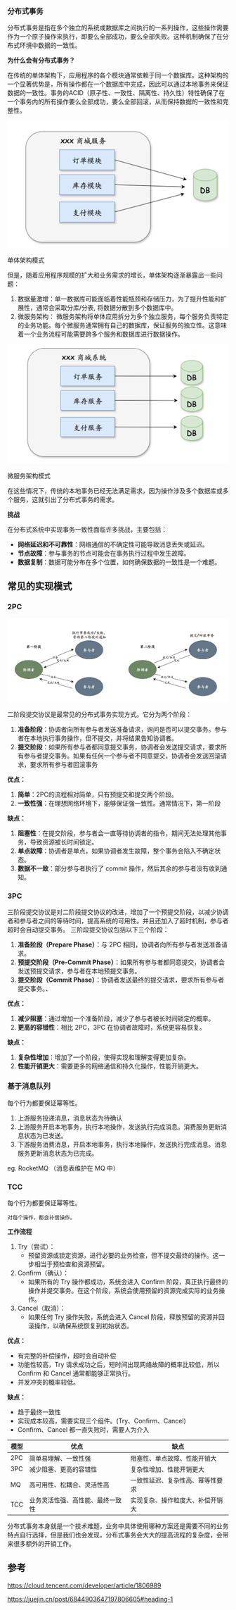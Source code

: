 ### **分布式事务**

分布式事务是指在多个独立的系统或数据库之间执行的一系列操作，这些操作需要作为一个原子操作来执行，即要么全部成功，要么全部失败。这种机制确保了在分布式环境中数据的一致性。

**为什么会有分布式事务？**

在传统的单体架构下，应用程序的各个模块通常依赖于同一个数据库。这种架构的一个显著优势是，所有操作都在一个数据库中完成，因此可以通过本地事务来保证数据的一致性。事务的ACID（原子性、一致性、隔离性、持久性）特性确保了在一个事务内的所有操作要么全部成功，要么全部回滚，从而保持数据的一致性和完整性。

<img src="./assets/image-20240706135754477.png" alt="单体架构模式" style="zoom: 50%;" />

单体架构模式

但是，随着应用程序规模的扩大和业务需求的增长，单体架构逐渐暴露出一些问题：

1. 数据量激增：单一数据库可能面临着性能瓶颈和存储压力，为了提升性能和扩展性，通常会采取分库/分表, 将数据分散到多个数据库中。
2. 微服务架构： 微服务架构将单体应用拆分为多个独立服务，每个服务负责特定的业务功能。每个微服务通常拥有自己的数据库，保证服务的独立性。这意味着一个业务流程可能需要跨多个服务和数据库进行数据操作。

<img src="./assets/image-20240706135936443.png" alt="image-20240706135936443" style="zoom:50%;" />

微服务架构模式

在这些情况下，传统的本地事务已经无法满足需求，因为操作涉及多个数据库或多个服务，这就引出了分布式事务的需求。

**挑战**

在分布式系统中实现事务一致性面临许多挑战，主要包括：

- **网络延迟和不可靠性**：网络通信的不确定性可能导致消息丢失或延迟。
- **节点故障**：参与事务的节点可能会在事务执行过程中发生故障。
- **数据复制**：数据可能分布在多个位置，如何确保数据的一致性是一个难题。

## 常见的实现模式

### **2PC**

![image-20240706140350784](assets/image-20240706140350784.png)

二阶段提交协议是最常见的分布式事务实现方式。它分为两个阶段：

1. **准备阶段**：协调者向所有参与者发送准备请求，询问是否可以提交事务。参与者在本地执行事务操作，但不提交，并将结果告知协调者。
2. **提交阶段**：如果所有参与者都同意提交事务，协调者会发送提交请求，要求所有参与者提交事务。如果有任何一个参与者不同意提交，协调者会发送回滚请求，要求所有参与者回滚事务

**优点：**

1. **简单**：2PC的流程相对简单，只有预提交和提交两个阶段。
2. **一致性强**：在理想网络环境下，能够保证强一致性。通常情况下，第一阶段

**缺点：**

1. **阻塞性**：在提交阶段，参与者会一直等待协调者的指令，期间无法处理其他事务，导致资源被长时间锁定。
2. **单点故障**：协调者是单点，如果协调者发生故障，整个事务会陷入不确定状态。
3. **数据不一致**：部分参与者执行了 commit 操作，然后其余的参与者没有收到通知。

### **3PC**

三阶段提交协议是对二阶段提交协议的改进，增加了一个预提交阶段，以减少协调者和参与者之间的等待时间，提高系统的可用性。并且还加入了超时机制，参与者超时会自动提交事务。 三阶段提交协议包括以下三个阶段：

1. **准备阶段（Prepare Phase）**：与 2PC 相同，协调者向所有参与者发送准备请求。
2. **预提交阶段（Pre-Commit Phase）**：如果所有参与者都同意提交，协调者会发送预提交请求，参与者在本地预提交事务。
3. **提交阶段（Commit Phase）**：协调者发送最终的提交请求，要求所有参与者提交事务。、

**优点：**

1. **减少阻塞**：通过增加一个准备阶段，减少了参与者被长时间锁定的概率。
2. **更高的容错性**：相比 2PC，3PC 在协调者故障时，系统更容易恢复。

**缺点：**

1. **复杂性增加**：增加了一个阶段，使得实现和理解变得更加复杂。
2. **性能开销更大**：需要更多的网络通信和持久化操作，性能开销更大。

### **基于消息队列**

每个行为都要保证幂等性。

1. 上游服务投递消息，消息状态为待确认
2. 上游服务开启本地事务，执行本地操作，发送执行完成消息。消费服务更新消息状态为已发送。
3. 下游服务消费消息，开启本地事务，执行本地操作，发送执行完成消息。消息服务更新消息状态为已完成。

eg. RocketMQ （消息表维护在 MQ 中）

### **TCC**

每个行为都要保证幂等性。

```
对每个操作，都会补偿操作。
```

**工作流程**

1. Try（尝试）：
   - 预留资源或锁定资源，进行必要的业务检查，但不提交最终的操作。这一步相当于预检查和资源预留。
2. Confirm（确认）：
   - 如果所有的 Try 操作都成功，系统会进入 Confirm 阶段，真正执行最终的操作并提交事务。在这个阶段，系统会使用预留的资源完成实际的业务操作。
3. Cancel（取消）：
   - 如果任何 Try 操作失败，系统会进入 Cancel 阶段，释放预留的资源并回滚操作，以确保系统恢复到初始状态。

**优点：**

- 有完整的补偿操作，超时会自动补偿
- 功能性较高，Try 请求成功之后，短时间出现网络故障的概率比较低，所以 Confirm 和 Cancel 通常都能够正常执行。
- 并发冲突的概率较低。

**缺点：**

- 趋于最终一致性
- 实现成本较高，需要实现三个组件。(Try、Confirm、Cancel)
- Confirm、Cancel 都一直失败时，需要人为介入

| 模型 | 优点                             | 缺点                             |
| ---- | -------------------------------- | -------------------------------- |
| 2PC  | 简单易理解、一致性强             | 阻塞性、单点故障、性能开销大     |
| 3PC  | 减少阻塞、更高的容错性           | 复杂性增加、性能开销更大         |
| MQ   | 高可用性、松耦合、灵活性高       | 一致性延迟、复杂性高、幂等性要求 |
| TCC  | 业务灵活性强、高性能、最终一致性 | 实现复杂、操作粒度大、补偿开销大 |

分布式事务本身就是一个技术难题，业务中具体使用哪种方案还是需要不同的业务特点自行选择，但是我们也会发现，分布式事务会大大的提高流程的复杂度，会带来很多额外的开销工作。

## 参考

https://cloud.tencent.com/developer/article/1806989

https://juejin.cn/post/6844903647197806605#heading-1
